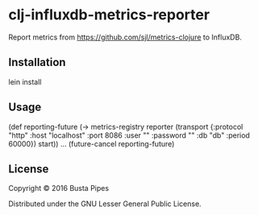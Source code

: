 # clj-influxdb-metrics-reporter

Report metrics from https://github.com/sjl/metrics-clojure to
InfluxDB.

## Installation

lein install

## Usage

(def reporting-future (->
    metrics-registry
    reporter
    (transport {:protocol "http" :host "localhost" :port 8086 :user "" :password "" :db "db" :period 60000})
    start))
...
(future-cancel reporting-future)

## License

Copyright © 2016 Busta Pipes

Distributed under the GNU Lesser General Public License.

